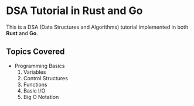 # DSA Tutorial in Rust and Go

This is a DSA (Data Structures and Algorithms) tutorial implemented in both **Rust** and **Go**.

## Topics Covered

- Programming Basics
  1. Variables
  2. Control Structures
  3. Functions
  4. Basic I/O
  5. Big O Notation
